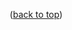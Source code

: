 <!-- BEGIN_DOCS -->
<div align="center">
<a name="readme-top"></a>
</div>

<p align="right">(<a href="#readme-top">back to top</a>)</p>
<!-- END_DOCS -->
